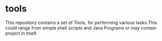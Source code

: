 tools
=====
This repository contains a set of Tools, for performing various tasks.This could range from simple shell scripts and Java Programs or may contain project in itself.
